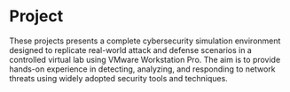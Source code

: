 # Project
These projects presents a complete cybersecurity simulation environment designed to replicate real-world attack and defense scenarios in a controlled virtual lab using VMware Workstation Pro. The aim is to provide hands-on experience in detecting, analyzing, and responding to network threats using widely adopted security tools and techniques.
